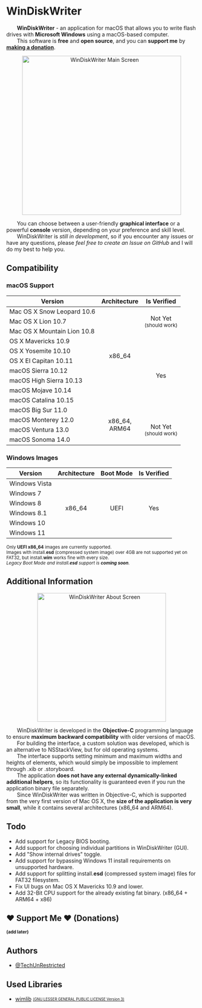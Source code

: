 <h1>WinDiskWriter</h1>

<p>
&emsp;&emsp;<b>WinDiskWriter</b> - an application for macOS that allows you to write flash drives with <b>Microsoft Windows</b> using a macOS-based computer.<br>
&emsp;&emsp;This software is <b>free</b> and <b>open source</b>, and you can <strong>support me</strong> by <strong><a href="#%EF%B8%8F-support-me-%EF%B8%8F-donations">making a donation</a></strong>.<br>
</p>

<p align="center">
  <img width="420" alt="WinDiskWriter Main Screen" src="https://github.com/TechUnRestricted/windiskwriter/assets/83237609/ab8fd7bf-8be0-487b-a48e-c6809e558d99">
</p>

<p>
&emsp;&emsp;You can choose between a user-friendly <b>graphical interface</b> or a powerful <b>console</b> version, depending on your preference and skill level.<br>
&emsp;&emsp;WinDiskWriter is <i>still in development</i>, so if you encounter any issues or have any questions, please <i>feel free to create an Issue on GitHub</i> and I will do my best to help you.</p>

<h2>Compatibility</h2>
<h3>macOS Support</h3>
<table>
    <thead>
        <tr>
            <th>Version</th>
            <th>Architecture</th>
            <th>Is Verified</th>
        </tr>
    </thead>
    <tbody>
        <tr>
            <td>Mac OS X Snow Leopard 10.6</td>
            <td rowspan="10" align="center">x86_64</td>
            <td rowspan="3" align="center">
              Not Yet<br>
              <sub>(should work)</sub>
            </td>
        </tr>
        <tr>
            <td>Mac OS X Lion 10.7</td>
        </tr>
        <tr>
            <td>Mac OS X Mountain Lion 10.8</td>
        </tr>
        <tr>
            <td>OS X Mavericks 10.9</td>
            <td rowspan="8" align="center">Yes</td>
        </tr>
        <tr>
            <td>OS X Yosemite 10.10</td>
        </tr>
        <tr>
            <td>OS X El Capitan 10.11</td>
        </tr>
        <tr>
            <td>macOS Sierra 10.12</td>
        </tr>
        <tr>
            <td>macOS High Sierra 10.13</td>
        </tr>
        <tr>
            <td>macOS Mojave 10.14</td>
        </tr>
        <tr>
            <td>macOS Catalina 10.15</td>
        </tr>
        <tr>
            <td>macOS Big Sur 11.0</td>
            <td rowspan="999" align="center">
              x86_64,<br>
              ARM64
            </td>
        </tr>
        <tr>
            <td>macOS Monterey 12.0</td>
            <td rowspan="999" align="center">
              Not Yet<br>
              <sub>(should work)</sub>
            </td>
        </tr>
        <tr>
            <td>macOS Ventura 13.0</td>
        </tr>
        <tr>
            <td>macOS Sonoma 14.0</td>
        </tr>
    </tbody>
</table>

<h3>Windows Images</h3>
<table>
    <thead>
        <tr>
            <th>Version</th>
            <th>Architecture</th>
            <th>Boot Mode</th>
            <th>Is Verified</th>
        </tr>
    </thead>
    <tbody>
        <tr>
            <td>Windows Vista</td>
            <td rowspan="999" align="center">x86_64</td>
            <td rowspan="999" align="center">UEFI</td>
            <td rowspan="999" align="center">Yes</td>
        </tr>
        <tr>
            <td>Windows 7</td>
        </tr>
        <tr>
            <td>Windows 8</td>
        </tr>
        <tr>
            <td>Windows 8.1</td>
        </tr>
        <tr>
            <td>Windows 10</td>
        </tr>
        <tr>
            <td>Windows 11</td>
        </tr>
    </tbody>
</table>

<sup>
Only <b>UEFI x86_64</b> images are currently supported.<br>
Images with install.<b>esd</b> (compressed system image) over 4GB are not supported yet on FAT32, but install.<b>wim</b> works fine with every size.<br>
<i>Legacy Boot Mode and install.<b>esd</b> support is <b>coming soon</b>.</i>
</sup>

<h2>Additional Information</h2>
<p align="center">
  <img width="340" alt="WinDiskWriter About Screen" src="https://github.com/TechUnRestricted/windiskwriter/assets/83237609/1ab35bfb-de9c-434d-b5f0-859847c299a7">
</p>
<p>
&emsp;&emsp;WinDiskWriter is developed in the <b>Objective-C</b> programming language to ensure <b>maximum backward compatibility</b> with older versions of macOS.<br>
&emsp;&emsp;For building the interface, a custom solution was developed, which is an alternative to NSStackView, but for old operating systems.<br>
&emsp;&emsp;The interface supports setting minimum and maximum widths and heights of elements, which would simply be impossible to implement through .xib or .storyboard.<br>
&emsp;&emsp;The application <b>does not have any external dynamically-linked additional helpers</b>, so its functionality is guaranteed even if you run the application binary file separately.<br>
&emsp;&emsp;Since WinDiskWriter was written in Objective-C, which is supported from the very first version of Mac OS X, the <b>size of the application is very small</b>, while it contains several architectures (x86_64 and ARM64).
</p>

<h2>Todo</h2>
<ul>
  <li>
    Add support for Legacy BIOS booting.
  </li>
  <li>
    Add support for choosing individual partitions in WinDiskWriter (GUI).
  </li>
  <li>
    Add "Show internal drives" toggle.
  </li>
  <li>
    Add support for bypassing Windows 11 install requirements on unsupported hardware.
  </li>
  <li>
    Add support for splitting install.<b>esd</b> (compressed system image) files for FAT32 filesystem.
  </li>
  <li>
    Fix UI bugs on Mac OS X Mavericks 10.9 and lower.
  </li>
  <li>
    Add 32-Bit CPU support for the already existing fat binary. (x86_64 + ARM64 + x86)
  </li>
</ul>

<h2>❤️ Support Me ❤️ (Donations)</h2>
<sup><b>(add later)</b></sup>

<h2>Authors</h2>
<ul>
    <li>
        <a href="https://www.github.com/TechUnRestricted">@TechUnRestricted</a>
    </li>
</ul>

<h2>Used Libraries</h2>
<ul>
    <li>
      <a href="https://wimlib.net/">wimlib</a> <sub><sup><a href="https://github.com/TechUnRestricted/windiskwriter/blob/main/libs/wimlib/License.txt">(GNU LESSER GENERAL PUBLIC LICENSE Version 3)</a></sup></sub>
    </li>
</ul>

